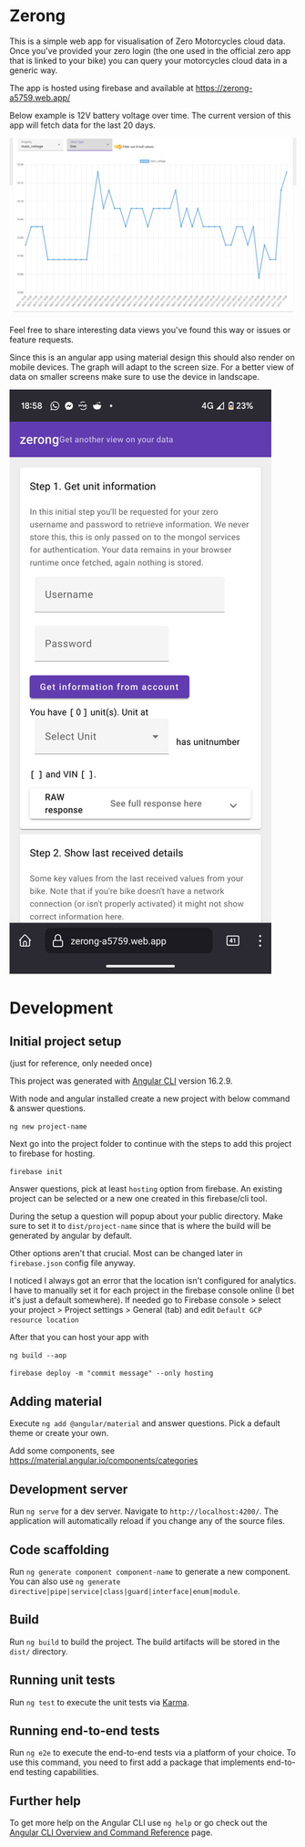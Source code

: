# Zerong

This is a simple web app for visualisation of Zero Motorcycles cloud data. Once you've provided
your zero login (the one used in the official zero app that is linked to your bike) you can
query your motorcycles cloud data in a generic way.

The app is hosted using firebase and available at https://zerong-a5759.web.app/

Below example is 12V battery voltage over time. The current version of this app will fetch
data for the last 20 days. 

![example graph data](https://raw.githubusercontent.com/hanscappelle/zerong-webapp/main/release/Screenshot%202023-11-07%20at%2015.19.42.png)

Feel free to share interesting data views you've found this way or issues or feature requests.

Since this is an angular app using material design this should also render on mobile devices. 
The graph will adapt to the screen size. For a better view of data on smaller screens make
sure to use the device in landscape. 

![example mobile screen](https://raw.githubusercontent.com/hanscappelle/zerong-webapp/main/release/Screenshot-20231107-185803.png)

# Development

## Initial project setup

(just for reference, only needed once)

This project was generated with [Angular CLI](https://github.com/angular/angular-cli) version 16.2.9.

With node and angular installed create a new project with below command & answer questions.

`ng new project-name`

Next go into the project folder to continue with the steps to add this project to firebase for hosting.

`firebase init`

Answer questions, pick at least `hosting` option from firebase. An existing project can be selected
or a new one created in this firebase/cli tool.

During the setup a question will popup about your public directory. Make sure to set it to
`dist/project-name` since that is where the build will be generated by angular by default.

Other options aren't that crucial. Most can be changed later in `firebase.json` config file anyway.

I noticed I always got an error that the location isn't configured for analytics. I have to manually
set it for each project in the firebase console online (I bet it's just a default somewhere). If needed
go to Firebase console > select your project > Project settings > General (tab) and edit
`Default GCP resource location`

After that you can host your app with

`ng build --aop`

`firebase deploy -m "commit message" --only hosting`

## Adding material 

Execute `ng add @angular/material` and answer questions. Pick a default theme or create your own. 

Add some components, see https://material.angular.io/components/categories

## Development server

Run `ng serve` for a dev server. Navigate to `http://localhost:4200/`. The application will automatically reload if you change any of the source files.

## Code scaffolding

Run `ng generate component component-name` to generate a new component. You can also use `ng generate directive|pipe|service|class|guard|interface|enum|module`.

## Build

Run `ng build` to build the project. The build artifacts will be stored in the `dist/` directory.

## Running unit tests

Run `ng test` to execute the unit tests via [Karma](https://karma-runner.github.io).

## Running end-to-end tests

Run `ng e2e` to execute the end-to-end tests via a platform of your choice. To use this command, you need to first add a package that implements end-to-end testing capabilities.

## Further help

To get more help on the Angular CLI use `ng help` or go check out the [Angular CLI Overview and Command Reference](https://angular.io/cli) page.
